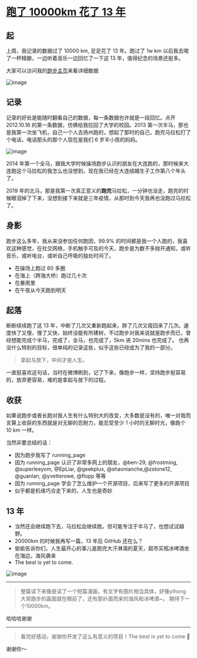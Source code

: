# [跑了 10000km 花了 13 年](https://github.com/yihong0618/gitblog/issues/289)

## 起
上周，我记录的数据过了 10000 km, 足足花了 13 年。跑过了 1w km 以后我去喝了一杯精酿，一边听着音乐一边回忆了一下这 13 年，值得纪念的场景还挺多。

大家可以访问我的[跑步主页](https://yihong.run/)来看详细数据

![image](https://github.com/yihong0618/gitblog/assets/15976103/e67203fe-eacb-4d38-85c5-c1f24ed720ae)

## 记录
记录的好处是能随时翻看自己的数据，每一条数据也许就是一段回忆。点开 2012.10.16 的第一条数据，仿佛给我拉回了大学的校园。2013 第一次半马，那也是我第一次坐飞机，自己一个人去扬州跑的，想起了那时的自己，跑完马拉松打了个电话，电话那头的那个人现在是我们 6 岁半小孩的妈妈。

![image](https://github.com/yihong0618/gitblog/assets/15976103/db753214-422e-486c-a28d-5a7693ab9bc1)

2014 年第一个全马，跟我大学时候操场跑步认识的朋友在大连跑的，那时候来大连跑这个马拉松的我怎么也没想到，现在我已经在大连结婚生子工作第八个年头了。

2019 年的北马，那是我第一次真正意义的**跑完**马拉松，一分钟也没走，跑完的时候眼泪掉了下来，没想到接下来就是三年疫情，从那时到今天我再也没跑过马拉松了。

## 身影

跑步这么多年，我从来没参加任何跑团，99.9% 的时间都是我一个人跑的，我喜欢这种感觉，在社交网络，手机触手可及的今天，跑步是为数不多抛开通知，或听音乐，或听电台，或听自己呼吸的独处时间了。

- 在操场上跑过 60 多圈
- 在海上（跨海大桥）跑过几十次
- 在暴雨里
- 在午夜从今天跑到明天

## 起落

断断续续跑了这 13 年，中断了几次又重新跑起来，胖了几次又瘦回来了几次。速度快了又慢，慢了又快，始终没能有所建树，不过跑步对我来说就是跑步而已，曾经想能完成个半马，完成了，全马，也完成了，5km 进 20mins 也完成了。
也再没什么特别的目标，很单纯的记录这些，似乎这些已经成为了我的一部分。

> 拿起与放下，中间才是人生。

一直挺喜欢这句话，当时在微博刷到，记了下来，像跑步一样，坚持跑步挺容易的，放弃更容易，难的是拿起与放下的过程。

## 收获

如果说跑步或者长跑对我人生有什么特别大的改变，大多数是没有的，唯一对我而言算上收获的东西就是对无聊的忍耐力，能忍受至少 1 小时的无聊时光，像跑个 10 km 一样。

当然非要总结的话：

- 因为跑步我写了 running_page
- 因为 running_page 认识了非常多网上的朋友，@ben-29, @frostming,  @superleeyom, @EpLiar, @geekplux, @shaonianche,@zstone12, @guanlan, @yvetterowe, @flopp 等等
- 因为 running_page 学会了怎么维护一个开源项目，后来写了更多的开源项目
- 似乎都是机缘巧合走下来的，人生也是奇妙

## 13 年

- 当然还会继续跑下去，马拉松会继续跑，但可能专注于半马了，也想试试越野。
- 20000km 的时候我再写一篇，13 年后 GitHub 还在么？
- 偷偷告诉你们，人生最开心的事儿是跑完大汗淋漓的夏天，超市买瓶冰啤酒坐在海边，海风袭来
- The best is yet to come.

![image](https://github.com/yihong0618/gitblog/assets/15976103/7ff9e7d9-b2bf-4454-b722-956e5abaa3b8)


---

> 整篇读下来像是读了一个短篇漫画，有文字有图片相当具体，好像yihong大哥跑步的画面就在眼前了，还有那扑面而来的海风和冰啤酒~。 期待下一个10000km。

哈哈哈谢谢

---

> 看完好感动，谢谢你开发了这么有意义的项目！The best is yet to come 💖

谢谢你～